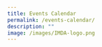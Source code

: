 ```yaml
---
title: Events Calendar
permalink: /events-calendar/
description: ""
image: /images/IMDA-logo.png
---
```

